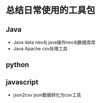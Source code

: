 # 总结日常使用的工具包

## Java  
- Java data neo4j java操作neo4j数据库库
- Java Apache csv处理工具
## python
## javascript
- json2csv json数据转化为csv工具
